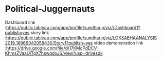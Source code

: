 # Political-Juggernauts

Dashboard link            :https://public.tableau.com/app/profile/sundhar.p/viz//Dashboard1?publish=yes
story link                :https://public.tableau.com/app/profile/sundhar.p/viz/LOKSABHAANALYSIS2019_16966042058430/Story1?publish=yes
video demonstration link  :https://drive.google.com/file/d/17KMcPdDCV-KhmsZVaaUiTqX7hswqdoJ6/view?usp=drivesdk
